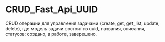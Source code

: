 # CRUD_Fast_Api_UUID
CRUD операции для управления задачами (create, get, get_list, update, delete), где модель задачи состоит из uuid, названия, описания, статусов: создано, в работе, заверешено.
